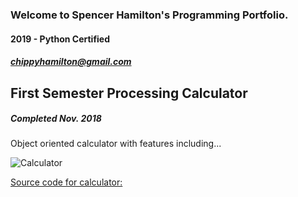 ### Welcome to Spencer Hamilton's Programming Portfolio.
#### 2019 - Python Certified
##### chippyhamilton@gmail.com


## First Semester Processing Calculator
##### Completed Nov. 2018


Object oriented calculator with features including...

![Calculator](https://github.com/spenhami9652/2019ProgrammingPortfolio/blob/master/CalculatorDrawing.png?raw=true)

[Source code for calculator: ](Link)
